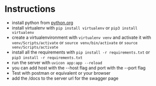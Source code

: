 # Instructions

- install python from [python.org](python)
- install virtualenv with `pip install virtualenv` or `pip3 install virtualenv`
- create a virtualenvironment with `virtualenv venv` and activate it with `venv/Scripts/activate` or `source venv/bin/activate` or `source venv/Scripts/activate`
- install all the requirements with `pip install -r requirements.txt` or `pip3 install -r requirements.txt`
- run the server with `uvicon app:app --reload`
- you can add host with the --host flag and port with the --port flag
- Test with postman or equivalent or your browser
- add the /docs to the server url for the swagger page
